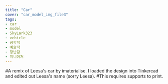 ```yaml
---
title: "Car"
cover: "car_model_img_file3"
tags:
- car
- model
- SkyLark323
- vehicle
- 공학적
- 예술적
- 장난감
- 미니어쳐
---
```

#A remix of Leesa's car by imaterialise.
I loaded the design into Tinkercad and edited out Leesa's name (sorry Leesa).
#This requires supports to print.
